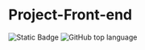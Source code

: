 # Project-Front-end
![Static Badge]( https://img.shields.io/badge/any_text-you_like-blue)
![GitHub top language](https://img.shields.io/github/languages/top/:user/:repo)

